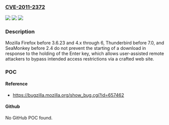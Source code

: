 ### [CVE-2011-2372](https://cve.mitre.org/cgi-bin/cvename.cgi?name=CVE-2011-2372)
![](https://img.shields.io/static/v1?label=Product&message=n%2Fa&color=blue)
![](https://img.shields.io/static/v1?label=Version&message=n%2Fa&color=blue)
![](https://img.shields.io/static/v1?label=Vulnerability&message=n%2Fa&color=brighgreen)

### Description

Mozilla Firefox before 3.6.23 and 4.x through 6, Thunderbird before 7.0, and SeaMonkey before 2.4 do not prevent the starting of a download in response to the holding of the Enter key, which allows user-assisted remote attackers to bypass intended access restrictions via a crafted web site.

### POC

#### Reference
- https://bugzilla.mozilla.org/show_bug.cgi?id=657462

#### Github
No GitHub POC found.

